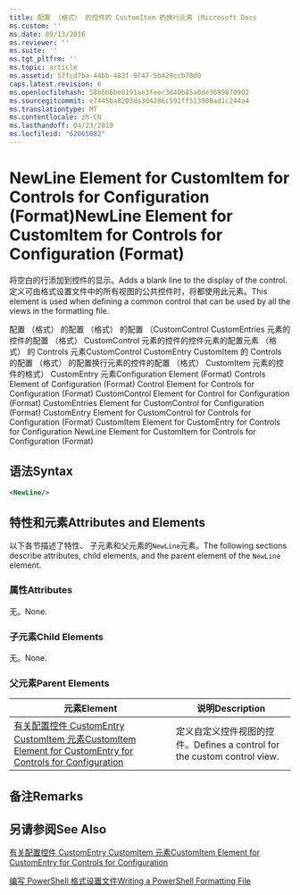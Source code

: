 ```yaml
---
title: 配置 （格式） 的控件的 CustomItem 的换行元素 |Microsoft Docs
ms.custom: ''
ms.date: 09/13/2016
ms.reviewer: ''
ms.suite: ''
ms.tgt_pltfrm: ''
ms.topic: article
ms.assetid: 57fcd7ba-44bb-403f-9747-5b429ccb70d0
caps.latest.revision: 6
ms.openlocfilehash: 58b6b6be0191ae3feec3d40b85a0de3699870902
ms.sourcegitcommit: e7445ba8203da304286c591ff513900ad1c244a4
ms.translationtype: MT
ms.contentlocale: zh-CN
ms.lasthandoff: 04/23/2019
ms.locfileid: "62065082"
---
```

# <a name="newline-element-for-customitem-for-controls-for-configuration-format"></a><span data-ttu-id="6d1de-102">NewLine Element for CustomItem for Controls for Configuration (Format)</span><span class="sxs-lookup"><span data-stu-id="6d1de-102">NewLine Element for CustomItem for Controls for Configuration (Format)</span></span>

<span data-ttu-id="6d1de-103">将空白的行添加到控件的显示。</span><span class="sxs-lookup"><span data-stu-id="6d1de-103">Adds a blank line to the display of the control.</span></span> <span data-ttu-id="6d1de-104">定义可由格式设置文件中的所有视图的公共控件时，将都使用此元素。</span><span class="sxs-lookup"><span data-stu-id="6d1de-104">This element is used when defining a common control that can be used by all the views in the formatting file.</span></span>

<span data-ttu-id="6d1de-105">配置 （格式） 的配置 （格式） 的配置 （CustomControl CustomEntries 元素的控件的配置 （格式） CustomControl 元素的控件的控件元素的配置元素 （格式） 的 Controls 元素CustomControl CustomEntry CustomItem 的 Controls 的配置 （格式） 的配置换行元素的控件的配置 （格式） CustomItem 元素的控件的格式） CustomEntry 元素</span><span class="sxs-lookup"><span data-stu-id="6d1de-105">Configuration Element (Format) Controls Element of Configuration (Format) Control Element for Controls for Configuration (Format) CustomControl Element for Control for Configuration (Format) CustomEntries Element for CustomControl for Configuration (Format) CustomEntry Element for CustomControl for Controls for Configuration (Format) CustomItem Element for CustomEntry for Controls for Configuration NewLine Element for CustomItem for Controls for Configuration (Format)</span></span>

## <a name="syntax"></a><span data-ttu-id="6d1de-106">语法</span><span class="sxs-lookup"><span data-stu-id="6d1de-106">Syntax</span></span>

```xml
<NewLine/>
```

## <a name="attributes-and-elements"></a><span data-ttu-id="6d1de-107">特性和元素</span><span class="sxs-lookup"><span data-stu-id="6d1de-107">Attributes and Elements</span></span>

<span data-ttu-id="6d1de-108">以下各节描述了特性、 子元素和父元素的`NewLine`元素。</span><span class="sxs-lookup"><span data-stu-id="6d1de-108">The following sections describe attributes, child elements, and the parent element of the `NewLine` element.</span></span>

### <a name="attributes"></a><span data-ttu-id="6d1de-109">属性</span><span class="sxs-lookup"><span data-stu-id="6d1de-109">Attributes</span></span>

<span data-ttu-id="6d1de-110">无。</span><span class="sxs-lookup"><span data-stu-id="6d1de-110">None.</span></span>

### <a name="child-elements"></a><span data-ttu-id="6d1de-111">子元素</span><span class="sxs-lookup"><span data-stu-id="6d1de-111">Child Elements</span></span>

<span data-ttu-id="6d1de-112">无。</span><span class="sxs-lookup"><span data-stu-id="6d1de-112">None.</span></span>

### <a name="parent-elements"></a><span data-ttu-id="6d1de-113">父元素</span><span class="sxs-lookup"><span data-stu-id="6d1de-113">Parent Elements</span></span>

|<span data-ttu-id="6d1de-114">元素</span><span class="sxs-lookup"><span data-stu-id="6d1de-114">Element</span></span>|<span data-ttu-id="6d1de-115">说明</span><span class="sxs-lookup"><span data-stu-id="6d1de-115">Description</span></span>|
|-------------|-----------------|
|[<span data-ttu-id="6d1de-116">有关配置控件 CustomEntry CustomItem 元素</span><span class="sxs-lookup"><span data-stu-id="6d1de-116">CustomItem Element for CustomEntry for Controls for Configuration</span></span>](./customitem-element-for-customentry-for-controls-for-configuration-format.md)|<span data-ttu-id="6d1de-117">定义自定义控件视图的控件。</span><span class="sxs-lookup"><span data-stu-id="6d1de-117">Defines a control for the custom control view.</span></span>|

## <a name="remarks"></a><span data-ttu-id="6d1de-118">备注</span><span class="sxs-lookup"><span data-stu-id="6d1de-118">Remarks</span></span>

## <a name="see-also"></a><span data-ttu-id="6d1de-119">另请参阅</span><span class="sxs-lookup"><span data-stu-id="6d1de-119">See Also</span></span>

[<span data-ttu-id="6d1de-120">有关配置控件 CustomEntry CustomItem 元素</span><span class="sxs-lookup"><span data-stu-id="6d1de-120">CustomItem Element for CustomEntry for Controls for Configuration</span></span>](./customitem-element-for-customentry-for-controls-for-configuration-format.md)

[<span data-ttu-id="6d1de-121">编写 PowerShell 格式设置文件</span><span class="sxs-lookup"><span data-stu-id="6d1de-121">Writing a PowerShell Formatting File</span></span>](./writing-a-powershell-formatting-file.md)

